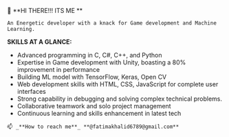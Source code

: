 👋  **HI THERE!!! ITS ME **

    An Energetic developer with a knack for Game development and Machine Learning.

   **SKILLS AT A GLANCE:**
   - Advanced programming in C, C#, C++, and Python
   -  Expertise in Game development with Unity, boasting a 80% improvement in performance
   -   Building ML model with TensorFlow, Keras, Open CV
   -   Web development skills with HTML, CSS, JavaScript for complete user interfaces
   -   Strong capability in debugging and solving complex technical problems.
   -   Collaborative teamwork and solo project management
   -   Continuous learning and skills enhancement in latest tech

    📫 _**How to reach me**_ **@fatimakhalid6789@gmail.com**
<!---
fatimakhlid/fatimakhlid is a ✨ special ✨ repository because its `README.md` (this file) appears on your GitHub profile.
You can click the Preview link to take a look at your changes.
--->
